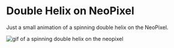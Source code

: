 # Double Helix on NeoPixel

Just a small animation of a spinning double helix on the NeoPixel.

![gif of a spinning double helix on the neopixel](assets/doublehelix.gif)
